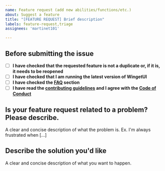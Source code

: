 ```yaml
---
name: Feature request (add new abilities/functions/etc.)
about: Suggest a feature
title: "[FEATURE REQUEST] Brief description"
labels: feature-request,triage
assignees: 'martinet101'

---
```


## Before submitting the issue

- [ ] **I have checked that the requested feature is not a duplicate or, if it is, it needs to be reopened**
- [ ] **I have checked that I am running the latest version of WingetUI**
- [ ] **I have checked the [FAQ](https://github.com/martinet101/WingetUI#faq) section**
- [ ] **I have read the [contributing guidelines](https://github.com/marticliment/WingetUI/blob/main/CONTRIBUTING.md#feature-requests) and I agree with the [Code of Conduct](https://github.com/marticliment/WingetUI/blob/main/CODE_OF_CONDUCT.md)**

## Is your feature request related to a problem? Please describe.

A clear and concise description of what the problem is. Ex. I'm always frustrated when [...]

## Describe the solution you'd like

A clear and concise description of what you want to happen.
